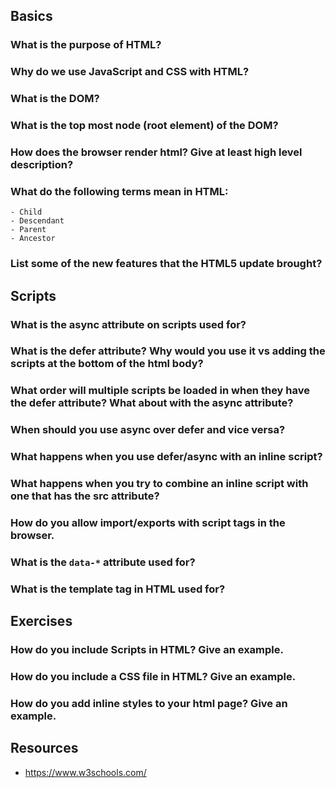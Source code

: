 ## Basics

### What is the purpose of HTML?

### Why do we use JavaScript and CSS with HTML?

### What is the DOM?

### What is the top most node (root element) of the DOM?

### How does the browser render html? Give at least high level description?

### What do the following terms mean in HTML:
    - Child
    - Descendant
    - Parent
    - Ancestor

### List some of the new features that the HTML5 update brought?

## Scripts

### What is the async attribute on scripts used for?

### What is the defer attribute? Why would you use it vs adding the scripts at the bottom of the html body?

### What order will multiple scripts be loaded in when they have the defer attribute? What about with the async attribute?

### When should you use async over defer and vice versa?

### What happens when you use defer/async with an inline script?

### What happens when you try to combine an inline script with one that has the src attribute?


### How do you allow import/exports with script tags in the browser.

### What is the `data-*` attribute used for?

### What is the template tag in HTML used for?


## Exercises

### How do you include Scripts in HTML? Give an example.
### How do you include a CSS file in HTML? Give an example.
### How do you add inline styles to your html page? Give an example.


## Resources

- https://www.w3schools.com/